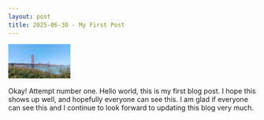 ```yaml
---
layout: post
title: 2025-06-30 - My First Post
---
```


<img src="/images/1000013174.jpg" width="25%"/>

Okay! Attempt number one.
Hello world, this is my first blog post. I hope this shows up well, and hopefully everyone can see this. I am glad if everyone can see this and I continue to look forward to updating this blog very much.
